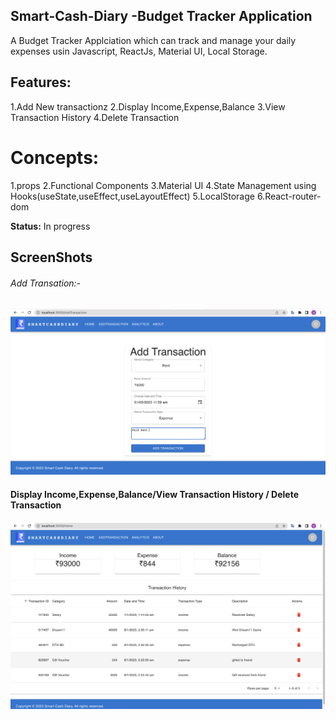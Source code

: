 ## Smart-Cash-Diary -Budget Tracker Application

A Budget Tracker Applciation which can track and manage your daily expenses usin Javascript, ReactJs, Material UI, Local Storage. 

## Features:

1.Add New transactionz
2.Display Income,Expense,Balance
3.View Transaction History 
4.Delete Transaction

# Concepts:
1.props
2.Functional Components
3.Material UI
4.State Management using Hooks(useState,useEffect,useLayoutEffect)
5.LocalStorage
6.React-router-dom

**Status:**
In progress

## ScreenShots

###### Add Transation:-   

![screenshot](https://github.com/dilipcm/smart-cash-diary/blob/master/public/Screenshot%202023-01-08%20at%202.46.33%20AM.png)

#### Display Income,Expense,Balance/View Transaction History / Delete Transaction

![screenshot](https://github.com/dilipcm/smart-cash-diary/blob/master/public/Screenshot%202023-01-08%20at%203.08.44%20AM.png)

